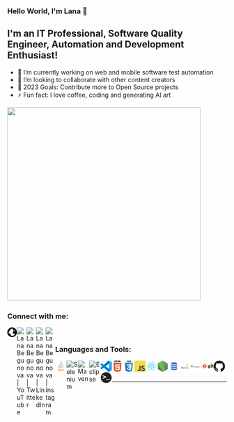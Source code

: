 ### Hello World, I'm Lana 👋 

## I'm an IT Professional, Software Quality Engineer, Automation and Development Enthusiast!
- 🌱 I’m currently working on web and mobile software test automation
- 👯 I’m looking to collaborate with other content creators
- 🥅 2023 Goals: Contribute more to Open Source projects
- ⚡ Fun fact: I love coffee, coding and generating AI art

<img src="https://github.com/lana-20/lana-20/raw/master/lana_github_avatar.jpeg" width="444" height="444"/>

### Connect with me:

[<img align="left" alt="lana-20.github.io/cv/" width="22px" src="https://raw.githubusercontent.com/iconic/open-iconic/master/svg/globe.svg" />][website]
[<img align="left" alt="LanaBegunova | YouTube" width="22px" src="https://cdn.jsdelivr.net/npm/simple-icons@v3/icons/youtube.svg" />][youtube]
[<img align="left" alt="LanaBegunova | Twitter" width="22px" src="https://cdn.jsdelivr.net/npm/simple-icons@v3/icons/twitter.svg" />][twitter]
[<img align="left" alt="LanaBegunova | LinkedIn" width="22px" src="https://cdn.jsdelivr.net/npm/simple-icons@v3/icons/linkedin.svg" />][linkedin]
[<img align="left" alt="LanaBegunova | Instagram" width="22px" src="https://cdn.jsdelivr.net/npm/simple-icons@v3/icons/instagram.svg" />][instagram]

<br />

### Languages and Tools:

<img align="left" alt="Java" width="26px" src="https://raw.githubusercontent.com/github/explore/80688e429a7d4ef2fca1e82350fe8e3517d3494d/topics/java/java.png" />
<img align="left" alt="Selenium" width="26px" src="https://avatars.githubusercontent.com/u/983927?s=200&v=4" />
<img align="left" alt="Maven" width="26px" src="https://maven.apache.org/images/maven-logo-black-on-white.png" />
<img align="left" alt="Eclipse" width="26px" src="https://www.eclipse.org/downloads/assets/public/images/logo-eclipse.png" />


<img align="left" alt="Visual Studio Code" width="26px" src="https://raw.githubusercontent.com/github/explore/80688e429a7d4ef2fca1e82350fe8e3517d3494d/topics/visual-studio-code/visual-studio-code.png" />
<img align="left" alt="HTML5" width="26px" src="https://raw.githubusercontent.com/github/explore/80688e429a7d4ef2fca1e82350fe8e3517d3494d/topics/html/html.png" />
<img align="left" alt="CSS3" width="26px" src="https://raw.githubusercontent.com/github/explore/80688e429a7d4ef2fca1e82350fe8e3517d3494d/topics/css/css.png" />
<img align="left" alt="JavaScript" width="26px" src="https://raw.githubusercontent.com/github/explore/80688e429a7d4ef2fca1e82350fe8e3517d3494d/topics/javascript/javascript.png" />
<img align="left" alt="React" width="26px" src="https://raw.githubusercontent.com/github/explore/80688e429a7d4ef2fca1e82350fe8e3517d3494d/topics/react/react.png" />
<img align="left" alt="Node.js" width="26px" src="https://raw.githubusercontent.com/github/explore/80688e429a7d4ef2fca1e82350fe8e3517d3494d/topics/nodejs/nodejs.png" />
<img align="left" alt="SQL" width="26px" src="https://raw.githubusercontent.com/github/explore/80688e429a7d4ef2fca1e82350fe8e3517d3494d/topics/sql/sql.png" />
<img align="left" alt="MySQL" width="26px" src="https://raw.githubusercontent.com/github/explore/80688e429a7d4ef2fca1e82350fe8e3517d3494d/topics/mysql/mysql.png" />
<img align="left" alt="MongoDB" width="26px" src="https://raw.githubusercontent.com/github/explore/80688e429a7d4ef2fca1e82350fe8e3517d3494d/topics/mongodb/mongodb.png" />
<img align="left" alt="Git" width="26px" src="https://raw.githubusercontent.com/github/explore/80688e429a7d4ef2fca1e82350fe8e3517d3494d/topics/git/git.png" />
<img align="left" alt="GitHub" width="26px" src="https://raw.githubusercontent.com/github/explore/78df643247d429f6cc873026c0622819ad797942/topics/github/github.png" />
<img align="left" alt="Terminal" width="26px" src="https://raw.githubusercontent.com/github/explore/80688e429a7d4ef2fca1e82350fe8e3517d3494d/topics/terminal/terminal.png" />

<br />
<br />

---

[website]: https://lana-20.github.io/cv/
[twitter]: https://twitter.com/therunninglight
[youtube]: https://youtube.com/LanaBegunova
[instagram]: https://instagram.com/desired.constellation
[linkedin]: https://linkedin.com/in/LanaBegunova
